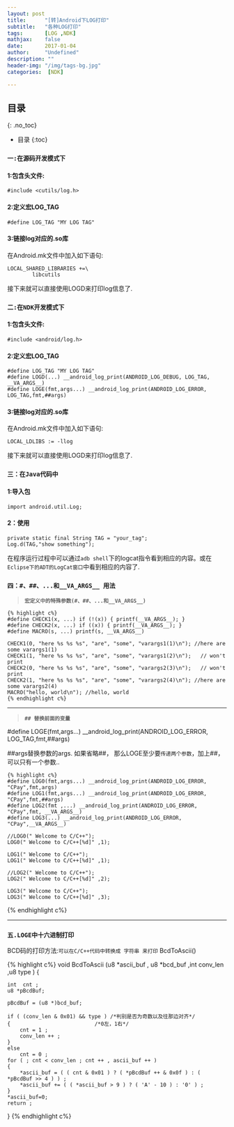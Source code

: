 ```yaml
---
layout: post
title:      "[转]Android下LOG打印"
subtitle:   "各种LOG打印"
tags:       [LOG ,NDK]
mathjax:    false
date:       2017-01-04
author:     "Undefined"
description: ""
header-img: "/img/tags-bg.jpg"
categories:  [NDK]

---
```


## 目录
{: .no_toc}

* 目录
{:toc}


### `一:在源码开发模式下`

#### 1:包含头文件:

	#include <cutils/log.h>  

#### 2:定义宏LOG_TAG

    #define LOG_TAG "MY LOG TAG"  

#### 3:链接log对应的.so库

在Android.mk文件中加入如下语句:

    LOCAL_SHARED_LIBRARIES +=\  
            libcutils  
            
接下来就可以直接使用LOGD来打印log信息了.

### `二:在NDK开发模式下`

#### 1:包含头文件:

    #include <android/log.h>  

#### 2:定义宏LOG_TAG

    #define LOG_TAG "MY LOG TAG"   
    #define LOGD(...) __android_log_print(ANDROID_LOG_DEBUG, LOG_TAG, __VA_ARGS__)  
	#define LOGE(fmt,args...) __android_log_print(ANDROID_LOG_ERROR, LOG_TAG,fmt,##args)
	

	

#### 3:链接log对应的.so库

在Android.mk文件中加入如下语句:

    LOCAL_LDLIBS := -llog  

接下来就可以直接使用LOGD来打印log信息了.

### `三：在Java代码中`

#### 1:导入包

    import android.util.Log;  

#### 2：使用

    private static final String TAG = "your_tag";  
    Log.d(TAG,"show something");  

在程序运行过程中可以通过`adb shell`下的logcat指令看到相应的内容。或在`Eclipse下的ADT的LogCat窗口`中看到相应的内容了.


### `四：#、##、...和__VA_ARGS__ 用法`

> **`宏定义中的特殊参数(#、##、...和__VA_ARGS__) `**

	{% highlight c%}
	#define CHECK1(x, ...) if (!(x)) { printf(__VA_ARGS__); } 
	#define CHECK2(x, ...) if ((x)) { printf(__VA_ARGS__); }  
	#define MACRO(s, ...) printf(s, __VA_ARGS__)  
	 
	CHECK1(0, "here %s %s %s", "are", "some", "varargs1(1)\n"); //here are some varargs1(1)
	CHECK1(1, "here %s %s %s", "are", "some", "varargs1(2)\n");   // won't print
	CHECK2(0, "here %s %s %s", "are", "some", "varargs2(3)\n");   // won't print  
	CHECK2(1, "here %s %s %s", "are", "some", "varargs2(4)\n"); //here are some varargs2(4)
	MACRO("hello, world\n"); //hello, world
	{% endhighlight c%}
	
---
	
> **`## 替换前面的变量`**

#define LOGE(fmt,args...) __android_log_print(ANDROID_LOG_ERROR, LOG_TAG,fmt,##args)

##args替换参数的args. 如果省略##， 那么LOGE至少要`传递两个参数`，加上##，可以只有一个参数..

	{% highlight c%}
	#define LOG0(fmt,args...) __android_log_print(ANDROID_LOG_ERROR, "CPay",fmt,args)
	#define LOG1(fmt,args...) __android_log_print(ANDROID_LOG_ERROR, "CPay",fmt,##args)
	#define LOG2(fmt ,...) __android_log_print(ANDROID_LOG_ERROR, "CPay",fmt, __VA_ARGS__)
	#define LOG3(...) __android_log_print(ANDROID_LOG_ERROR, "CPay",__VA_ARGS__)

	//LOG0(" Welcome to C/C++");
	LOG0(" Welcome to C/C++[%d]" ,1);

	LOG1(" Welcome to C/C++");
	LOG1(" Welcome to C/C++[%d]" ,1);

	//LOG2(" Welcome to C/C++");
	LOG2(" Welcome to C/C++[%d]" ,2);

	LOG3(" Welcome to C/C++");
	LOG3(" Welcome to C/C++[%d]" ,3);
{% endhighlight c%}



---

### `五.LOGE中十六进制打印`

BCD码的打印方法:`可以在C/C++代码中转换成 字符串 来打印` BcdToAscii()

{% highlight c%}
void BcdToAscii (u8 *ascii_buf , u8 *bcd_buf ,int conv_len ,u8 type )
{

	int  cnt ;
	u8 *pBcdBuf;

	pBcdBuf = (u8 *)bcd_buf;

	if ( (conv_len & 0x01) && type ) /*判别是否为奇数以及往那边对齐*/
	{                           /*0左，1右*/
		cnt = 1 ;
		conv_len ++ ;
	}
	else
		cnt = 0 ;
	for ( ; cnt < conv_len ; cnt ++ , ascii_buf ++ ) 
	{
		*ascii_buf = ( ( cnt & 0x01 ) ? ( *pBcdBuf ++ & 0x0f ) : ( *pBcdBuf >> 4 ) ) ;
		*ascii_buf += ( ( *ascii_buf > 9 ) ? ( 'A' - 10 ) : '0' ) ;
	}
	*ascii_buf=0;
	return ;
}
{% endhighlight c%}







